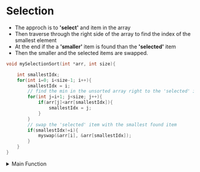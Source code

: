 # Selection

- The approch is to **'select'** and item in the array
- Then traverse through the right side of the array to find the index of the smallest element
- At the end if the a **'smaller'** item is found than the **'selected'** item 
- Then the smaller and the selected items are swapped.


```c
void mySelectionSort(int *arr, int size){

    int smallestIdx;
    for(int i=0; i<size-1; i++){
        smallestIdx = i;
        // find the min in the unsorted array right to the 'selected' item
        for(int j=i+1; j<size; j++){
            if(arr[j]<arr[smallestIdx]){
                smallestIdx = j;
            }
        }
        // swap the 'selected' item with the smallest found item
        if(smallestIdx!=i){
            myswap(&arr[i], &arr[smallestIdx]);
        }
    }
}
```
<details>
<summary></strong>Main Function</strong></summary>

```c
void myswap(int *a, int *b){
    int temp = *a;
    *a = *b;
    *b = temp;
}

void printArr(int *arr, int size){
    for(int i=0; i<size; i++)
        printf("%d ",arr[i]);
}

int main(){
    int arr[] = {5, 8, 1, 3, 9};
    mySelectionSort(arr, 5);
    printArr(arr, 5);
}

```
</details>